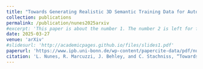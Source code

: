 ```yaml
---
title: "Towards Generating Realistic 3D Semantic Training Data for Autonomous Driving"
collection: publications
permalink: /publication/nunes2025arxiv
#excerpt: 'This paper is about the number 1. The number 2 is left for future work.'
date: 2025-03-27
venue: 'arXiv'
#slidesurl: 'http://academicpages.github.io/files/slides1.pdf'
paperurl: 'https://www.ipb.uni-bonn.de/wp-content/papercite-data/pdf/nunes2025arxiv.pdf'
citation: 'L. Nunes, R. Marcuzzi, J. Behley, and C. Stachniss, “Towards Generating Realistic 3D Semantic Training Data for Autonomous Driving,” arXiv Preprint, vol. arXiv:2503.21449, 2025.'
---
```

